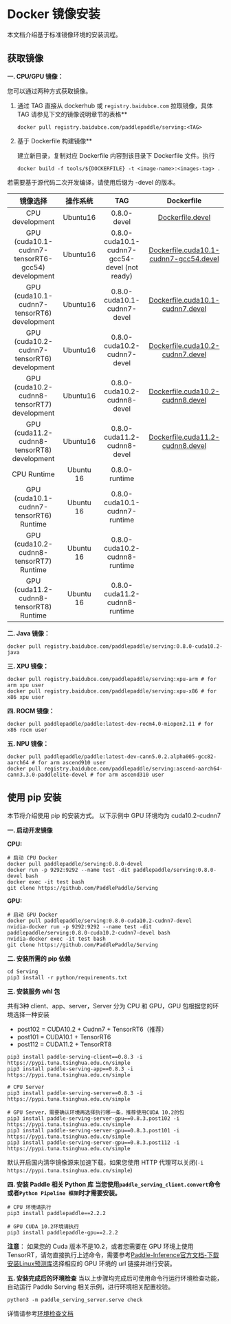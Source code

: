 # Docker 镜像安装

本文档介绍基于标准镜像环境的安装流程。

## 获取镜像

**一. CPU/GPU 镜像：**

您可以通过两种方式获取镜像。

1. 通过 TAG 直接从 dockerhub 或 `registry.baidubce.com` 拉取镜像，具体 TAG 请参见下文的镜像说明章节的表格**

   ```shell
   docker pull registry.baidubce.com/paddlepaddle/serving:<TAG> 
   ```

2. 基于 Dockerfile 构建镜像**

   建立新目录，复制对应 Dockerfile 内容到该目录下 Dockerfile 文件。执行

   ```shell
   docker build -f tools/${DOCKERFILE} -t <image-name>:<images-tag> .
   ```

若需要基于源代码二次开发编译，请使用后缀为 -devel 的版本。


|                         镜像选择                         |   操作系统    |             TAG              |                          Dockerfile                          |
| :----------------------------------------------------------: | :-----: | :--------------------------: | :----------------------------------------------------------: |
|   CPU development     | Ubuntu16 |         0.8.0-devel         |        [Dockerfile.devel](../tools/Dockerfile.devel)         |
|   GPU (cuda10.1-cudnn7-tensorRT6-gcc54) development   | Ubuntu16 | 0.8.0-cuda10.1-cudnn7-gcc54-devel (not ready) | [Dockerfile.cuda10.1-cudnn7-gcc54.devel](../tools/Dockerfile.cuda10.1-cudnn7-gcc54.devel) |
|  GPU (cuda10.1-cudnn7-tensorRT6) development  | Ubuntu16 | 0.8.0-cuda10.1-cudnn7-devel | [Dockerfile.cuda10.1-cudnn7.devel](../tools/Dockerfile.cuda10.1-cudnn7.devel) |
|  GPU (cuda10.2-cudnn7-tensorRT6) development  | Ubuntu16 | 0.8.0-cuda10.2-cudnn7-devel | [Dockerfile.cuda10.2-cudnn7.devel](../tools/Dockerfile.cuda10.2-cudnn7.devel) |
| GPU (cuda10.2-cudnn8-tensorRT7) development  | Ubuntu16 | 0.8.0-cuda10.2-cudnn8-devel | [Dockerfile.cuda10.2-cudnn8.devel](../tools/Dockerfile.cuda10.2-cudnn8.devel) |
|  GPU (cuda11.2-cudnn8-tensorRT8) development  | Ubuntu16 | 0.8.0-cuda11.2-cudnn8-devel | [Dockerfile.cuda11.2-cudnn8.devel](../tools/Dockerfile.cuda11.2-cudnn8.devel) |
|   CPU Runtime |Ubuntu 16|0.8.0-runtime||
|   GPU (cuda10.1-cudnn7-tensorRT6) Runtime |Ubuntu 16|0.8.0-cuda10.1-cudnn7-runtime||
|   GPU (cuda10.2-cudnn8-tensorRT7) Runtime |Ubuntu 16|0.8.0-cuda10.2-cudnn8-runtime||
|   GPU (cuda11.2-cudnn8-tensorRT8) Runtime |Ubuntu 16|0.8.0-cuda11.2-cudnn8-runtime||

**二. Java 镜像：**
```
docker pull registry.baidubce.com/paddlepaddle/serving:0.8.0-cuda10.2-java
```

**三. XPU 镜像：**
```
docker pull registry.baidubce.com/paddlepaddle/serving:xpu-arm # for arm xpu user
docker pull registry.baidubce.com/paddlepaddle/serving:xpu-x86 # for x86 xpu user
```

**四. ROCM 镜像：**
```
docker pull paddlepaddle/paddle:latest-dev-rocm4.0-miopen2.11 # for x86 rocm user
```

**五. NPU 镜像：**
```
docker pull paddlepaddle/paddle:latest-dev-cann5.0.2.alpha005-gcc82-aarch64 # for arm ascend910 user
docker pull registry.baidubce.com/paddlepaddle/serving:ascend-aarch64-cann3.3.0-paddlelite-devel # for arm ascend310 user
```

## 使用 pip 安装

本节将介绍使用 pip 的安装方式。
以下示例中 GPU 环境均为 cuda10.2-cudnn7

**一. 启动开发镜像**

   **CPU:**

   ```
   # 启动 CPU Docker
   docker pull paddlepaddle/serving:0.8.0-devel
   docker run -p 9292:9292 --name test -dit paddlepaddle/serving:0.8.0-devel bash
   docker exec -it test bash
   git clone https://github.com/PaddlePaddle/Serving
   ```
   
   **GPU:**

   ```
   # 启动 GPU Docker
   docker pull paddlepaddle/serving:0.8.0-cuda10.2-cudnn7-devel
   nvidia-docker run -p 9292:9292 --name test -dit paddlepaddle/serving:0.8.0-cuda10.2-cudnn7-devel bash
   nvidia-docker exec -it test bash
   git clone https://github.com/PaddlePaddle/Serving
   ```

**二. 安装所需的 pip 依赖**

   ```
   cd Serving
   pip3 install -r python/requirements.txt
   ```

**三. 安装服务 whl 包**

   共有3种 client、app、server，Server 分为 CPU 和 GPU，GPU 包根据您的环境选择一种安装

   - post102 = CUDA10.2 + Cudnn7 + TensorRT6（推荐）
   - post101 = CUDA10.1 + TensorRT6
   - post112 = CUDA11.2 + TensorRT8

   ```
   pip3 install paddle-serving-client==0.8.3 -i https://pypi.tuna.tsinghua.edu.cn/simple
   pip3 install paddle-serving-app==0.8.3 -i https://pypi.tuna.tsinghua.edu.cn/simple
   
   # CPU Server
   pip3 install paddle-serving-server==0.8.3 -i https://pypi.tuna.tsinghua.edu.cn/simple
   
   # GPU Server，需要确认环境再选择执行哪一条，推荐使用CUDA 10.2的包
   pip3 install paddle-serving-server-gpu==0.8.3.post102 -i https://pypi.tuna.tsinghua.edu.cn/simple 
   pip3 install paddle-serving-server-gpu==0.8.3.post101 -i https://pypi.tuna.tsinghua.edu.cn/simple
   pip3 install paddle-serving-server-gpu==0.8.3.post112 -i https://pypi.tuna.tsinghua.edu.cn/simple
   ```

   默认开启国内清华镜像源来加速下载，如果您使用 HTTP 代理可以关闭(`-i https://pypi.tuna.tsinghua.edu.cn/simple`)

**四. 安装 Paddle 相关 Python 库**
   **当您使用`paddle_serving_client.convert`命令或者`Python Pipeline 框架`时才需要安装。**
   ```
   # CPU 环境请执行
   pip3 install paddlepaddle==2.2.2

   # GPU CUDA 10.2环境请执行
   pip3 install paddlepaddle-gpu==2.2.2
   ```
   **注意**： 如果您的 Cuda 版本不是10.2，或者您需要在 GPU 环境上使用 TensorRT，请勿直接执行上述命令，需要参考[Paddle-Inference官方文档-下载安装Linux预测库](https:/paddleinference.paddlepaddle.org.cn/master/user_guides/download_lib.html#python)选择相应的 GPU 环境的 url 链接并进行安装。

**五. 安装完成后的环境检查**
   当以上步骤均完成后可使用命令行运行环境检查功能，自动运行 Paddle Serving 相关示例，进行环境相关配置校验。

   ```
   python3 -m paddle_serving_server.serve check
   ```

   详情请参考[环境检查文档](./Check_Env_CN.md)
